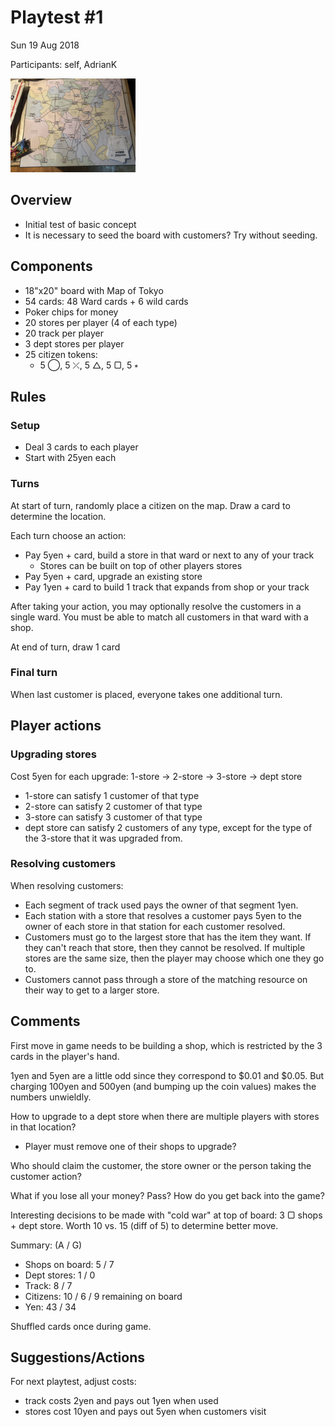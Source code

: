 # Playtest #1

Sun 19 Aug 2018

Participants: self, AdrianK

<img src="images/pt01-map.jpg" height="150px"/>

## Overview

* Initial test of basic concept
* It is necessary to seed the board with customers? Try without seeding.

## Components

* 18"x20" board with Map of Tokyo
* 54 cards: 48 Ward cards + 6 wild cards
* Poker chips for money
* 20 stores per player (4 of each type)
* 20 track per player
* 3 dept stores per player
* 25 citizen tokens:
	* 5 ◯, 5 ⤫, 5 △, 5 ▢, 5 ⭒

## Rules

### Setup

* Deal 3 cards to each player
* Start with 25yen each

### Turns

At start of turn, randomly place a citizen on the map. Draw a card to determine the location.

Each turn choose an action:

* Pay 5yen + card, build a store in that ward or next to any of your track
	* Stores can be built on top of other players stores
* Pay 5yen + card, upgrade an existing store
* Pay 1yen + card to build 1 track that expands from shop or your track

After taking your action, you may optionally resolve the customers in a single ward. You must be able to match all customers in that ward with a shop.

At end of turn, draw 1 card

### Final turn

When last customer is placed, everyone takes one additional turn.

## Player actions

### Upgrading stores

Cost 5yen for each upgrade: 1-store -> 2-store -> 3-store -> dept store

* 1-store can satisfy 1 customer of that type
* 2-store can satisfy 2 customer of that type
* 3-store can satisfy 3 customer of that type
* dept store can satisfy 2 customers of any type, except for the type of the 3-store that it was upgraded from.

### Resolving customers

When resolving customers:

* Each segment of track used pays the owner of that segment 1yen.
* Each station with a store that resolves a customer pays 5yen to the owner of each store in that station for each customer resolved.
* Customers must go to the largest store that has the item they want. If they can't reach that store, then they cannot be resolved. If multiple stores are the same size, then the player may choose which one they go to.
* Customers cannot pass through a store of the matching resource on their way to get to a larger store.
 
## Comments

First move in game needs to be building a shop, which is restricted by the 3 cards in the player's hand.

1yen and 5yen are a little odd since they correspond to $0.01 and $0.05. But charging 100yen and 500yen (and bumping up the coin values) makes the numbers unwieldly.

How to upgrade to a dept store when there are multiple players with stores in that location?

* Player must remove one of their shops to upgrade?

Who should claim the customer, the store owner or the person taking the customer action?

What if you lose all your money? Pass? How do you get back into the game?

Interesting decisions to be made with "cold war" at top of board: 3 ▢ shops + dept store. Worth 10 vs. 15 (diff of 5) to determine better move.

Summary: (A / G)

* Shops on board: 5 / 7
* Dept stores: 1 / 0
* Track: 8 / 7
* Citizens: 10 / 6 / 9 remaining on board
* Yen: 43 / 34

Shuffled cards once during game.

## Suggestions/Actions

For next playtest, adjust costs:

* track costs 2yen and pays out 1yen when used
* stores cost 10yen and pays out 5yen when customers visit
